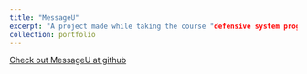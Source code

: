 ```yaml
---
title: "MessageU"
excerpt: "A project made while taking the course "defensive system programming" at the open university of Israel. <br/>"
collection: portfolio
---
```


[Check out MessageU at github](https://github.com/TalOrenshtein/MessageU)
